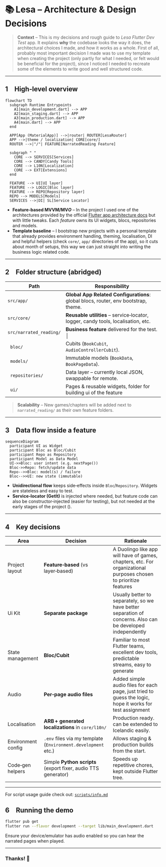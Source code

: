 # 📚 Lesa – Architecture & Design Decisions

> **Context** – This is my decisions and rough guide to _Lesa Flutter Dev Test_ app. It explains **why** the codebase looks the way it does, the architectural choices I made, and how it works as a whole. First of all, probably most important decision I made was to use my template when creating the project (only partly for what I needed, or felt would be beneficial for the project), since I noticed I needed to recreate some of the elements to write good and well structured code.

---

## 1 High‑level overview

```mermaid
flowchart TD
  subgraph Runtime Entrypoints
    A1[main_development.dart] --> APP
    A2[main_staging.dart] --> APP
    A3[main_production.dart] --> APP
    A4[main.dart] --> APP
  end

  APP[App (MaterialApp)] -->|router| ROUTER[LesaRouter]
  APP -->|theme / localization| CORE[core/]
  ROUTER -->|"/"| FEATURE[NarratedReading Feature]

  subgraph " "
    CORE --> SERVICES[Services]
    CORE --> CANDY[Candy Tools]
    CORE --> L10N[Localization]
    CORE --> EXT[Extensions]
  end

  FEATURE --> UI[UI layer]
  FEATURE --> LOGIC[Bloc layer]
  FEATURE --> REPO[Repository layer]
  REPO --> MODELS[Models]
  SERVICES -->|DI| SL[Service Locator]
```

- **Feature‑based MVVM/MV*O*** – In the project I used one of the architectures provided by the official [Flutter app architecture docs](https://docs.flutter.dev/app-architecture) but with little tweaks. Each _feature_ owns its UI widgets, blocs, repositories and models.
- **Template baseline** – I bootstrap new projects with a personal template that already provides environment handling, theming, localisation, DI and helpful helpers (check `core/`, `app/` directories of the app), so it cuts about month of setups, this way we can just straight into writing the business logic related code.

---

## 2 Folder structure (abridged)

| Path                    | Responsibility                                                                     |
| ----------------------- | ---------------------------------------------------------------------------------- |
| `src/app/`              | **Global App Related Configurations**: global blocs, router, env bootstrap, theme. |
| `src/core/`             | **Reusable utilities** – service‑locator, logger, candy tools, localisation, etc.  |
| `src/narrated_reading/` | **Business feature** delivered for the test. │                                     |
|   `bloc/`               | Cubits (`BookCubit`, `AudioControllerCubit`).                                      |
|   `models/`             | Immutable models (`BookData`, `BookPageData`).                                     |
|   `repositories/`       | Data layer – currently local JSON, swappable for remote.                           |
|   `ui/`                 | Pages & reusable widgets, folder for building ui of the feature                    |

> **Scalability** – New games/chapters will be added next to `narrated_reading/` as their own feature folders.

---

## 3 Data flow inside a feature

```mermaid
sequenceDiagram
  participant UI as Widget
  participant Bloc as Bloc/Cubit
  participant Repo as Repository
  participant Model as Data Model
  UI->>Bloc: user intent (e.g. nextPage())
  Bloc->>Repo: fetch/update data
  Repo-->>Bloc: model(s) / failure
  Bloc-->>UI: new state (immutable)
```

- **Unidirectional flow** keeps side‑effects inside `Bloc`/`Repository`. Widgets are stateless and easy to test.
- **Service‑locator (GetIt)** is injected where needed, but feature code can also be constructor‑injected (easier for testing),
  but not needed at the early stages of the project ().

---

## 4 Key decisions

| Area               | Decision                                                      | Rationale                                                                                                        |
| ------------------ | ------------------------------------------------------------- | ---------------------------------------------------------------------------------------------------------------- |
| Project layout     | **Feature‑based** (vs layer‑based)                            | A Duolingo like app will have of games, chapters, etc. For organizational purposes chosen to prioritize features |
| Ui Kit             | **Separate package**                                          | Usually better to separately, so we have better separation of concerns. Also can be developed independently      |
| State management   | **Bloc/Cubit**                                                | Familiar to most Flutter teams, excellent dev tools, predictable streams, easy to generate                       |
| Audio              | **Per‑page audio files**                                      | Added simple audio files for each page, just tried to guess the logic, hope it works for test assignment         |
| Localisation       | **ARB + generated localizations** in `core/l10n/`             | Production ready. can be extended to Icelandic easily.                                                           |
| Environment config | `.env` files via my template (`Environment.development` etc.) | Allows staging & production builds from the start.                                                               |
| Code‑gen helpers   | Simple **Python scripts** (export fixer, audio TTS generator) | Speeds up repetitive chores, kept outside Flutter tree.                                                          |

---

For script usage guide check out: [`scripts/info.md`](scripts/info.md)

## 6 Running the demo

```bash
flutter pub get
flutter run --flavor development --target lib/main_development.dart
```

Ensure your device/emulator has audio enabled so you can hear the narrated pages when played.

---

### Thanks! 🙌
